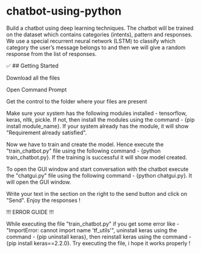 # chatbot-using-python
Build a chatbot using deep learning techniques. The chatbot will be trained on the dataset which contains categories (intents), pattern and responses. We use a special recurrent neural network (LSTM) to classify which category the user’s message belongs to and then we will give a random response from the list of responses.

✅ ## Getting Started

 Download all the files

 Open Command Prompt

 Get the control to the folder where your files are present

 Make sure your system has the following modules installed - tensorflow, keras, nltk, pickle. If not, then install the modules using the command - {pip install module_name}. If your system already has the module, it will show "Requirement already satisfied".

 Now we have to train and create the model. Hence execute the "train_chatbot.py" file using the following command - {python train_chatbot.py}. If the training is successful it will show model created.

 To open the GUI window and start conversation with the chatbot execute the "chatgui.py" file using the following command - {python chatgui.py}. It will open the GUI window.

 Write your text in the section on the right to the send button and click on "Send". Enjoy the responses !

!!! ERROR GUIDE !!!

While executing the file "train_chatbot.py" if you get some error like - "ImportError: cannot import name 'tf_utils'", uninstall keras using the command - {pip uninstall keras}, then reinstall keras using the command - {pip install keras==2.2.0}. Try executing the file, i hope it works properly !

